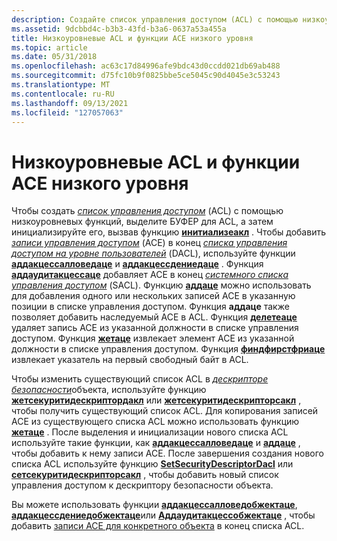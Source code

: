 ```yaml
---
description: Создайте список управления доступом (ACL) с помощью низкоуровневых функций, выделите буфер для ACL и инициализируйте его, вызвав функцию Инитиализеакл.
ms.assetid: 9dcbbd4c-b3b3-43fd-b3a6-0637a53a455a
title: Низкоуровневые ACL и функции ACE низкого уровня
ms.topic: article
ms.date: 05/31/2018
ms.openlocfilehash: ac63c17d84996afe9bdc43d0ccdd021db69ab488
ms.sourcegitcommit: d75fc10b9f0825bbe5ce5045c90d4045e3c53243
ms.translationtype: MT
ms.contentlocale: ru-RU
ms.lasthandoff: 09/13/2021
ms.locfileid: "127057063"
---
```

# <a name="low-level-acl-and-ace-functions"></a>Низкоуровневые ACL и функции ACE низкого уровня

Чтобы создать [*список управления доступом*](/windows/desktop/SecGloss/a-gly) (ACL) с помощью низкоуровневых функций, выделите БУФЕР для ACL, а затем инициализируйте его, вызвав функцию [**инитиализеакл**](/windows/win32/api/securitybaseapi/nf-securitybaseapi-initializeacl) . Чтобы добавить [*записи управления доступом*](/windows/desktop/SecGloss/a-gly) (ACE) в конец [*списка управления доступом на уровне пользователей*](/windows/desktop/SecGloss/d-gly) (DACL), используйте функции [**аддакцессалловедаце**](/windows/win32/api/securitybaseapi/nf-securitybaseapi-addaccessallowedace) и [**аддакцессдениедаце**](/windows/win32/api/securitybaseapi/nf-securitybaseapi-addaccessdeniedace) . Функция [**аддаудитакцессаце**](/windows/win32/api/securitybaseapi/nf-securitybaseapi-addauditaccessace) добавляет ACE в конец [*системного списка управления доступом*](/windows/desktop/SecGloss/s-gly) (SACL). Функцию [**аддаце**](/windows/win32/api/securitybaseapi/nf-securitybaseapi-addace) можно использовать для добавления одного или нескольких записей ACE в указанную позиции в списке управления доступом. Функция **аддаце** также позволяет добавить наследуемый ACE в ACL. Функция [**делетеаце**](/windows/win32/api/securitybaseapi/nf-securitybaseapi-deleteace) удаляет запись ACE из указанной должности в списке управления доступом. Функция [**жетаце**](/windows/win32/api/securitybaseapi/nf-securitybaseapi-getace) извлекает элемент ACE из указанной должности в списке управления доступом. Функция [**финдфирстфриаце**](/windows/win32/api/securitybaseapi/nf-securitybaseapi-findfirstfreeace) извлекает указатель на первый свободный байт в ACL.

Чтобы изменить существующий список ACL в [*дескрипторе безопасности*](/windows/desktop/SecGloss/s-gly)объекта, используйте функцию [**жетсекуритидескриптордакл**](/windows/win32/api/securitybaseapi/nf-securitybaseapi-getsecuritydescriptordacl) или [**жетсекуритидескрипторсакл**](/windows/win32/api/securitybaseapi/nf-securitybaseapi-getsecuritydescriptorsacl) , чтобы получить существующий список ACL. Для копирования записей ACE из существующего списка ACL можно использовать функцию [**жетаце**](/windows/win32/api/securitybaseapi/nf-securitybaseapi-getace) . После выделения и инициализации нового списка ACL используйте такие функции, как [**аддакцессалловедаце**](/windows/win32/api/securitybaseapi/nf-securitybaseapi-addaccessallowedace) и [**аддаце**](/windows/win32/api/securitybaseapi/nf-securitybaseapi-addace) , чтобы добавить к нему записи ACE. После завершения создания нового списка ACL используйте функцию [**SetSecurityDescriptorDacl**](/windows/win32/api/securitybaseapi/nf-securitybaseapi-setsecuritydescriptordacl) или [**сетсекуритидескрипторсакл**](/windows/win32/api/securitybaseapi/nf-securitybaseapi-setsecuritydescriptorsacl) , чтобы добавить новый список управления доступом к дескриптору безопасности объекта.

Вы можете использовать функции [**аддакцессалловедобжектаце**](/windows/win32/api/securitybaseapi/nf-securitybaseapi-addaccessallowedobjectace), [**аддакцессдениедобжектаце**](/windows/win32/api/securitybaseapi/nf-securitybaseapi-addaccessdeniedobjectace)или [**Аддаудитакцессобжектаце**](/windows/win32/api/securitybaseapi/nf-securitybaseapi-addauditaccessobjectace) , чтобы добавить [записи ACE для конкретного объекта](object-specific-aces.md) в конец списка ACL.

 

 
